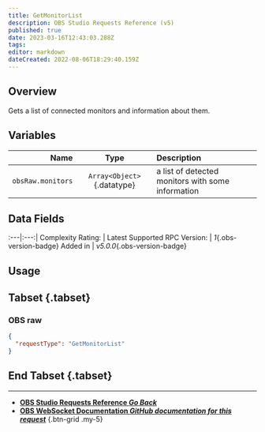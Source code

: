 ```yaml
---
title: GetMonitorList
description: OBS Studio Requests Reference (v5)
published: true
date: 2023-03-16T12:43:03.288Z
tags: 
editor: markdown
dateCreated: 2022-08-06T18:29:40.159Z
---
```


## Overview
Gets a list of connected monitors and information about them.

## Variables
Name | Type | Description | 
----:|:---------:|:------------|
`obsRaw.monitors` | `Array<Object>`{.datatype} | a list of detected monitors with some information

## Data Fields
:---|:---:|
Complexity Rating: | <span class="stars stars--2"></span>
Latest Supported RPC Version: | *1*{.obs-version-badge}
Added in | *v5.0.0*{.obs-version-badge}

## Usage
## Tabset {.tabset}
### OBS raw
```json
{
  "requestType": "GetMonitorList"
}
```
## End Tabset {.tabset}

---

- [<i class="mdi mdi-chevron-left"></i>**OBS Studio Requests Reference *Go Back***](/Broadcasters/OBS/Requests)
- [<i class="mdi mdi-github"></i> **OBS WebSocket Documentation *GitHub documentation for this request***](https://github.com/obsproject/obs-websocket/blob/master/docs/generated/protocol.md#getmonitorlist)
{.btn-grid .my-5}